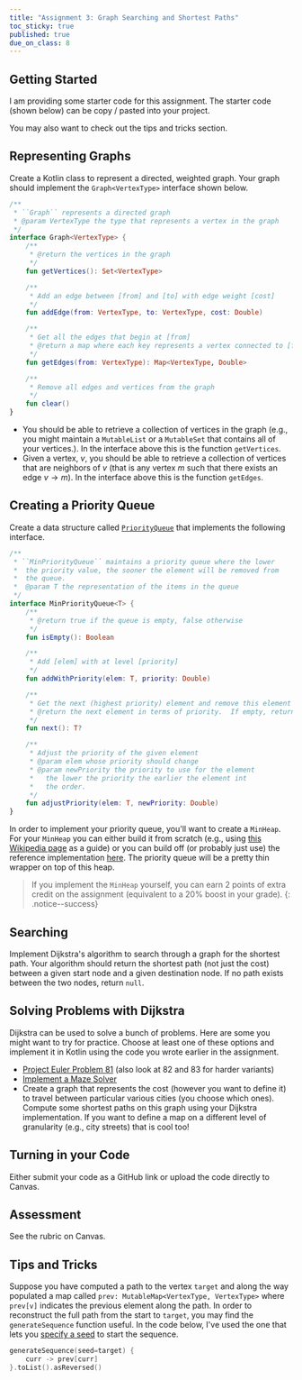 ```yaml
---
title: "Assignment 3: Graph Searching and Shortest Paths"
toc_sticky: true
published: true
due_on_class: 8
---
```


## Getting Started

I am providing some starter code for this assignment.  The starter code (shown below) can be copy / pasted into your project.

You may also want to check out the tips and tricks section.

## Representing Graphs

Create a Kotlin class to represent a directed, weighted graph.  Your graph should implement the ``Graph<VertexType>`` interface shown below.

```kotlin
/**
 * ``Graph`` represents a directed graph
 * @param VertexType the type that represents a vertex in the graph
 */
interface Graph<VertexType> {
    /**
     * @return the vertices in the graph
     */
    fun getVertices(): Set<VertexType>

    /**
     * Add an edge between [from] and [to] with edge weight [cost]
     */
    fun addEdge(from: VertexType, to: VertexType, cost: Double)

    /**
     * Get all the edges that begin at [from]
     * @return a map where each key represents a vertex connected to [from] and the value represents the edge weight.
     */
    fun getEdges(from: VertexType): Map<VertexType, Double>

    /**
     * Remove all edges and vertices from the graph
     */
    fun clear()
}
```

* You should be able to retrieve a collection of vertices in the graph (e.g., you might maintain a ``MutableList`` or a ``MutableSet`` that contains all of your vertices.). In the interface above this is the function ``getVertices``.
* Given a vertex, $v$, you should be able to retrieve a collection of vertices that are neighbors of $v$ (that is any vertex $m$ such that there exists an edge $v \rightarrow m$). In the interface above this is the function ``getEdges``.

## Creating a Priority Queue

Create a data structure called [``PriorityQueue``](https://en.wikipedia.org/wiki/Priority_queue) that implements the following interface.

```kotlin
/**
 * ``MinPriorityQueue`` maintains a priority queue where the lower
 *  the priority value, the sooner the element will be removed from
 *  the queue.
 *  @param T the representation of the items in the queue
 */
interface MinPriorityQueue<T> {
    /**
     * @return true if the queue is empty, false otherwise
     */
    fun isEmpty(): Boolean

    /**
     * Add [elem] with at level [priority]
     */
    fun addWithPriority(elem: T, priority: Double)

    /**
     * Get the next (highest priority) element and remove this element from the queue.
     * @return the next element in terms of priority.  If empty, return null.
     */
    fun next(): T?

    /**
     * Adjust the priority of the given element
     * @param elem whose priority should change
     * @param newPriority the priority to use for the element
     *   the lower the priority the earlier the element int
     *   the order.
     */
    fun adjustPriority(elem: T, newPriority: Double)
}
```

In order to implement your priority queue, you'll want to create a ``MinHeap``.  For your ``MinHeap`` you can either build it from scratch (e.g., using [this Wikipedia page](https://en.wikipedia.org/wiki/Heap_(data_structure)) as a guide) or you can build off (or probably just use) the reference implementation [here](https://github.com/OlinDSA2024/Assignment03/blob/main/src/main/kotlin/MinHeap.kt).  The priority queue will be a pretty thin wrapper on top of this heap.

> If you implement the ``MinHeap`` yourself, you can earn 2 points of extra credit on the assignment (equivalent to a 20% boost in your grade).
{: .notice--success}

## Searching

Implement Dijkstra's algorithm to search through a graph for the shortest path.  Your algorithm should return the shortest path (not just the cost) between a given start node and a given destination node.  If no path exists between the two nodes, return ``null``.

## Solving Problems with Dijkstra

Dijkstra can be used to solve a bunch of problems.  Here are some you might want to try for practice.  Choose at least one of these options and implement it in Kotlin using the code you wrote earlier in the assignment.

* [Project Euler Problem 81](https://projecteuler.net/problem=81) (also look at 82 and 83 for harder variants)
* [Implement a Maze Solver](https://inginious.org/course/competitive-programming/graphs-maze)
* Create a graph that represents the cost (however you want to define it) to travel between particular various cities (you choose which ones).  Compute some shortest paths on this graph using your Dijkstra implementation.  If you want to define a map on a different level of granularity (e.g., city streets) that is cool too!

## Turning in your Code

Either submit your code as a GitHub link or upload the code directly to Canvas.

## Assessment

See the rubric on Canvas.

## Tips and Tricks

Suppose you have computed a path to the vertex ``target`` and along the way populated a map called ``prev: MutableMap<VertexType, VertexType>`` where ``prev[v]`` indicates the previous element along the path.  In order to reconstruct the full path from the start to ``target``, you may find the ``generateSequence`` function useful. In the code below, I've used the one that lets you [specify a seed](https://kotlinlang.org/api/core/kotlin-stdlib/kotlin.sequences/generate-sequence.html) to start the sequence.

```kotlin
generateSequence(seed=target) {
    curr -> prev[curr]
}.toList().asReversed()
```

